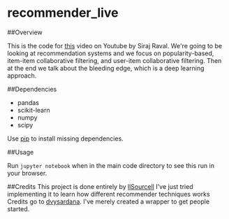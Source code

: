 # recommender_live


##Overview

This is the code for [this](https://youtu.be/18adykNGhHU) video on Youtube by Siraj Raval. We're going to be looking at recommendation systems and we focus on popularity-based, item-item collaborative filtering, and user-item collaborative filtering. Then at the end we talk about the bleeding edge, which is a deep learning approach. 


##Dependencies

* pandas
* scikit-learn
* numpy
* scipy

Use [pip](https://pip.pypa.io/en/stable/) to install missing dependencies. 


##Usage

Run `jupyter notebook` when in the main code directory to see this run in your browser.

##Credits
This project is done entirely by [llSourcell](https://github.com/llSourcell) I've just tried implementing it to learn how different recommender techniques works
Credits go to [dvysardana](https://github.com/dvysardana). I've merely created a wrapper to get people started. 
